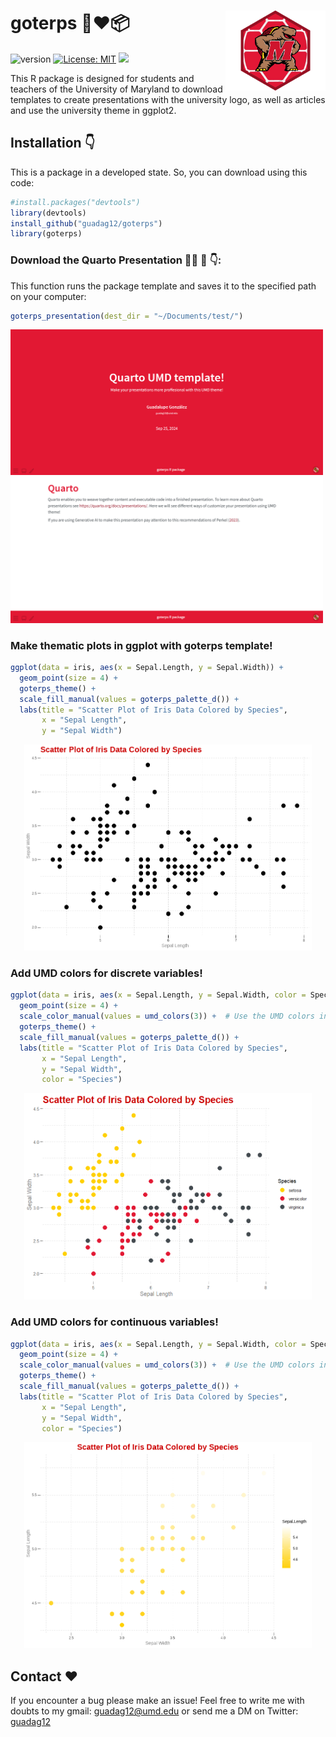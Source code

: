<!-- README.md is generated from README.Rmd. Please edit that file -->
  
  # goterps 🐢❤️📦  <img src="img/hex/hex_goterps_logo.png" width="160px" align="right" />

![version](https://img.shields.io/badge/version-0.0.0.1-green) [![License: MIT](https://img.shields.io/badge/License-MIT-yellow.svg)](https://opensource.org/licenses/MIT)  ![](https://visitor-badge.glitch.me/badge?page_id=guadag12.goterps&style=flat-square&color=0088cc) 

This R package is designed for students and teachers of the University of Maryland to download templates to create presentations with the university logo, as well as articles and use the university theme in ggplot2.

<!-- Use twitter from R. Get started by reading `vignette("rtweet")`. -->
  
## Installation 👇
  
This is a package in a developed state. So, you can download using this code:
  
 ``` r 
#install.packages("devtools")
library(devtools)
install_github("guadag12/goterps")
library(goterps)
```

### Download the Quarto Presentation 👩‍💼 🤳 👇:
  
This function runs the package template and saves it to the specified path on your computer:

``` r
goterps_presentation(dest_dir = "~/Documents/test/")
```

<img src="https://github.com/guadag12/goterps/blob/main/img/quarto_template1.png" width="500" /> <img src="https://github.com/guadag12/goterps/blob/main/img/quarto_template2.png" width="500" />

### Make thematic plots in ggplot with goterps template!

``` r
ggplot(data = iris, aes(x = Sepal.Length, y = Sepal.Width)) +
  geom_point(size = 4) +
  goterps_theme() +
  scale_fill_manual(values = goterps_palette_d()) +
  labs(title = "Scatter Plot of Iris Data Colored by Species",
       x = "Sepal Length",
       y = "Sepal Width")
```

<p align="center">
  <img width="460" height="330" src="https://github.com/guadag12/goterps/blob/main/img/scatter_plain.png">
</p>


### Add UMD colors for discrete variables!

``` r
ggplot(data = iris, aes(x = Sepal.Length, y = Sepal.Width, color = Species)) +
  geom_point(size = 4) +
  scale_color_manual(values = umd_colors(3)) +  # Use the UMD colors in the plot
  goterps_theme() +
  scale_fill_manual(values = goterps_palette_d()) +
  labs(title = "Scatter Plot of Iris Data Colored by Species",
       x = "Sepal Length",
       y = "Sepal Width",
       color = "Species")
```

<p align="center">
  <img width="460" height="330" src="https://github.com/guadag12/goterps/blob/main/img/scatter1.png">
</p>


### Add UMD colors for continuous  variables!


``` r
ggplot(data = iris, aes(x = Sepal.Length, y = Sepal.Width, color = Species)) +
  geom_point(size = 4) +
  scale_color_manual(values = umd_colors(3)) +  # Use the UMD colors in the plot
  goterps_theme() +
  scale_fill_manual(values = goterps_palette_d()) +
  labs(title = "Scatter Plot of Iris Data Colored by Species",
       x = "Sepal Length",
       y = "Sepal Width",
       color = "Species")
```
<p align="center">
  <img width="460" height="330" src="https://github.com/guadag12/goterps/blob/main/img/scales_continuos.png">
</p>


## Contact ❤️

If you encounter a bug please make an issue! Feel free to write me with doubts to my gmail: guadag12@umd.edu or send me a DM on Twitter: [guadag12](https://twitter.com/guadag12) 
